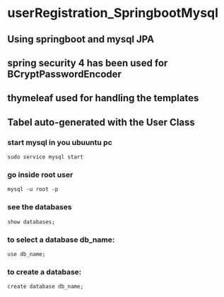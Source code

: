 # userRegistration_SpringbootMysql

## Using springboot and mysql JPA
## spring security 4 has been used for BCryptPasswordEncoder
## thymeleaf used for handling the templates
## Tabel auto-generated with the User Class 




### start mysql in you ubuuntu pc
```
sudo service mysql start
```
### go inside root user
```
mysql -u root -p
```

### see the databases
```
show databases;
```
### to select a database db_name:
```
use db_name;
```
### to create a database:
```
create database db_name;
```
